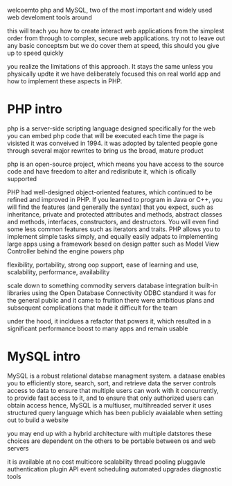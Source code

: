 welcoemto php and MySQL, two of the most important and widely used web develoment tools around 


this will teach you how to create interact web applications from the simplest order from through to complex, secure web applications. try not to leave out any basic conceptsm but we do cover them at speed, this should you give up to speed quickly 


you realize the limitations of this approach. It stays the same unless you physically updte it 
we have deliberately focused this on real world app and how to implement these aspects in PHP. 




# PHP intro 

php is a server-side scripting language designed specifically for the web 
you can embed php code that will be executed each time the page is visisted 
it was conveived in 1994. it was adopted by talented people gone through several major rewrites to bring us the broad, mature product 



php is an open-source project, which means you have access to the source code and have freedom to alter and redisribute it, which is ofically supported 


PHP had well-designed object-oriented features, which continued to be refined and improved in PHP. If you learned to program in Java or C++, you will find the features (and generally the syntax) that you expect, such as inheritance, private and protected attributes and methods, abstract classes and methods, interfaces, constructors, and destructors. You will even find some less common features such as iterators and traits.
PHP allows you to implement simple tasks simply, and equally easily adpats to implementing large apps using a framework based on design patter such as Model View Controller behind the engine powers php 



flexibility, portability, strong oop support, ease of learning and use, scalability, performance, availability 

scale down to something 
commodity servers 
database integration 
built-in libraries 
using the Open Database Connectivity ODBC standard
it was for the general public and it came to fruition 
there were ambitious plans and subsequent complications that made it difficult for the team 

under the hood, it incldues a refactor that powers it, which resulted in a significant performance boost to many apps and remain usable 


# MySQL intro 
MySQL  is a robust relational databse managment system. a dataase enables you to efficiently store, search, sort, and retrieve data 
the server controls access to data to ensure that multiple users can work with it concurrently, to provide fast access to it, and to ensure that only authorized users can obtain access 
hence, MySQL is a multiuser, multihreaded server 
it uses structured query language which has been publicly avaialable  when setting out to build a website 

you may end up with a hybrid architecture with multiple datstores 
these choices are dependent on the others  to be portable between os and web servers 

it is available at no cost 
multicore scalability 
thread pooling 
pluggavle authentication 
plugin API 
event scheduling 
automated upgrades 
diagnostic tools 




